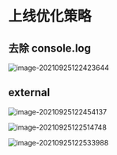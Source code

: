 # 上线优化策略

## 去除 console.log

![image-20210925122423644](C:\Users\hp\AppData\Roaming\Typora\typora-user-images\image-20210925122423644.png)

## external

![image-20210925122454137](C:\Users\hp\AppData\Roaming\Typora\typora-user-images\image-20210925122454137.png)

![image-20210925122514748](C:\Users\hp\AppData\Roaming\Typora\typora-user-images\image-20210925122514748.png)

![image-20210925122533988](C:\Users\hp\AppData\Roaming\Typora\typora-user-images\image-20210925122533988.png)